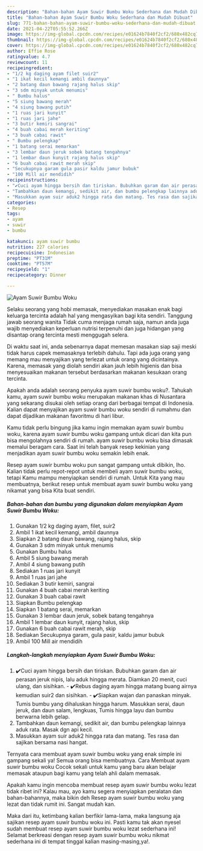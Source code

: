 ```yaml
---
description: "Bahan-bahan Ayam Suwir Bumbu Woku Sederhana dan Mudah Dibuat"
title: "Bahan-bahan Ayam Suwir Bumbu Woku Sederhana dan Mudah Dibuat"
slug: 771-bahan-bahan-ayam-suwir-bumbu-woku-sederhana-dan-mudah-dibuat
date: 2021-04-22T05:55:52.266Z
image: https://img-global.cpcdn.com/recipes/e01624b7840f2cf2/680x482cq70/ayam-suwir-bumbu-woku-foto-resep-utama.jpg
thumbnail: https://img-global.cpcdn.com/recipes/e01624b7840f2cf2/680x482cq70/ayam-suwir-bumbu-woku-foto-resep-utama.jpg
cover: https://img-global.cpcdn.com/recipes/e01624b7840f2cf2/680x482cq70/ayam-suwir-bumbu-woku-foto-resep-utama.jpg
author: Effie Rose
ratingvalue: 4.7
reviewcount: 11
recipeingredient:
- "1/2 kg daging ayam filet suir2"
- "1 ikat kecil kemangi ambil daunnya"
- "2 batang daun bawang rajang halus skip"
- "3 sdm minyak untuk menumis"
- " Bumbu halus"
- "5 siung bawang merah"
- "4 siung bawang putih"
- "1 ruas jari kunyit"
- "1 ruas jari jahe"
- "3 butir kemiri sangrai"
- "4 buah cabai merah keriting"
- "3 buah cabai rawit"
- " Bumbu pelengkap"
- "1 batang serai memarkan"
- "3 lembar daun jeruk sobek batang tengahnya"
- "1 lembar daun kunyit rajang halus skip"
- "6 buah cabai rawit merah skip"
- "Secukupnya garam gula pasir kaldu jamur bubuk"
- "100 Mill air mendidih"
recipeinstructions:
- "✔️Cuci ayam hingga bersih dan tiriskan. Bubuhkan garam dan air perasan jeruk nipis, lalu aduk hingga merata. Diamkan 20 menit, cuci ulang, dan sisihkan. ✔️Rebus daging ayam hingga matang buang airnya kemudian suir2 dan sisihkan. ✔️Siapkan wajan dan panaskan minyak. Tumis bumbu yang dihaluskan hingga harum. Masukkan serai, daun jeruk, dan daun salam, lengkuas, Tumis hingga layu dan bumbu berwarna lebih gelap."
- "Tambahkan daun kemangi, sedikit air, dan bumbu pelengkap lainnya aduk rata. Masak dgn api kecil."
- "Masukkan ayam suir aduk2 hingga rata dan matang. Tes rasa dan sajikan bersama nasi hangat."
categories:
- Resep
tags:
- ayam
- suwir
- bumbu

katakunci: ayam suwir bumbu 
nutrition: 227 calories
recipecuisine: Indonesian
preptime: "PT31M"
cooktime: "PT57M"
recipeyield: "1"
recipecategory: Dinner

---
```



![Ayam Suwir Bumbu Woku](https://img-global.cpcdn.com/recipes/e01624b7840f2cf2/680x482cq70/ayam-suwir-bumbu-woku-foto-resep-utama.jpg)

Selaku seorang yang hobi memasak, menyediakan masakan enak bagi keluarga tercinta adalah hal yang mengasyikan bagi kita sendiri. Tanggung jawab seorang  wanita Tidak cuma menjaga rumah saja, namun anda juga wajib menyediakan keperluan nutrisi terpenuhi dan juga hidangan yang disantap orang tercinta mesti menggugah selera.

Di waktu  saat ini, anda sebenarnya dapat memesan masakan siap saji meski tidak harus capek memasaknya terlebih dahulu. Tapi ada juga orang yang memang mau menyajikan yang terlezat untuk orang yang dicintainya. Karena, memasak yang diolah sendiri akan jauh lebih higienis dan bisa menyesuaikan makanan tersebut berdasarkan makanan kesukaan orang tercinta. 



Apakah anda adalah seorang penyuka ayam suwir bumbu woku?. Tahukah kamu, ayam suwir bumbu woku merupakan makanan khas di Nusantara yang sekarang disukai oleh setiap orang dari berbagai tempat di Indonesia. Kalian dapat menyajikan ayam suwir bumbu woku sendiri di rumahmu dan dapat dijadikan makanan favoritmu di hari libur.

Kamu tidak perlu bingung jika kamu ingin memakan ayam suwir bumbu woku, karena ayam suwir bumbu woku gampang untuk dicari dan kita pun bisa mengolahnya sendiri di rumah. ayam suwir bumbu woku bisa dimasak memalui beragam cara. Saat ini telah banyak resep kekinian yang menjadikan ayam suwir bumbu woku semakin lebih enak.

Resep ayam suwir bumbu woku pun sangat gampang untuk dibikin, lho. Kalian tidak perlu repot-repot untuk membeli ayam suwir bumbu woku, tetapi Kamu mampu menyiapkan sendiri di rumah. Untuk Kita yang mau membuatnya, berikut resep untuk membuat ayam suwir bumbu woku yang nikamat yang bisa Kita buat sendiri.

<!--inarticleads1-->

##### Bahan-bahan dan bumbu yang digunakan dalam menyiapkan Ayam Suwir Bumbu Woku:

1. Gunakan 1/2 kg daging ayam, filet, suir2
1. Ambil 1 ikat kecil kemangi, ambil daunnya
1. Siapkan 2 batang daun bawang, rajang halus, skip
1. Gunakan 3 sdm minyak untuk menumis
1. Gunakan  Bumbu halus
1. Ambil 5 siung bawang merah
1. Ambil 4 siung bawang putih
1. Sediakan 1 ruas jari kunyit
1. Ambil 1 ruas jari jahe
1. Sediakan 3 butir kemiri, sangrai
1. Gunakan 4 buah cabai merah keriting
1. Gunakan 3 buah cabai rawit
1. Siapkan  Bumbu pelengkap
1. Siapkan 1 batang serai, memarkan
1. Gunakan 3 lembar daun jeruk, sobek batang tengahnya
1. Ambil 1 lembar daun kunyit, rajang halus, skip
1. Gunakan 6 buah cabai rawit merah, skip
1. Sediakan Secukupnya garam, gula pasir, kaldu jamur bubuk
1. Ambil 100 Mill air mendidih




<!--inarticleads2-->

##### Langkah-langkah menyiapkan Ayam Suwir Bumbu Woku:

1. ✔️Cuci ayam hingga bersih dan tiriskan. Bubuhkan garam dan air perasan jeruk nipis, lalu aduk hingga merata. Diamkan 20 menit, cuci ulang, dan sisihkan. - ✔️Rebus daging ayam hingga matang buang airnya kemudian suir2 dan sisihkan. - ✔️Siapkan wajan dan panaskan minyak. Tumis bumbu yang dihaluskan hingga harum. Masukkan serai, daun jeruk, dan daun salam, lengkuas, Tumis hingga layu dan bumbu berwarna lebih gelap.
1. Tambahkan daun kemangi, sedikit air, dan bumbu pelengkap lainnya aduk rata. Masak dgn api kecil.
1. Masukkan ayam suir aduk2 hingga rata dan matang. Tes rasa dan sajikan bersama nasi hangat.




Ternyata cara membuat ayam suwir bumbu woku yang enak simple ini gampang sekali ya! Semua orang bisa membuatnya. Cara Membuat ayam suwir bumbu woku Cocok sekali untuk kamu yang baru akan belajar memasak ataupun bagi kamu yang telah ahli dalam memasak.

Apakah kamu ingin mencoba membuat resep ayam suwir bumbu woku lezat tidak ribet ini? Kalau mau, ayo kamu segera menyiapkan peralatan dan bahan-bahannya, maka bikin deh Resep ayam suwir bumbu woku yang lezat dan tidak rumit ini. Sangat mudah kan. 

Maka dari itu, ketimbang kalian berfikir lama-lama, maka langsung aja sajikan resep ayam suwir bumbu woku ini. Pasti kamu tak akan nyesel sudah membuat resep ayam suwir bumbu woku lezat sederhana ini! Selamat berkreasi dengan resep ayam suwir bumbu woku nikmat sederhana ini di tempat tinggal kalian masing-masing,ya!.


